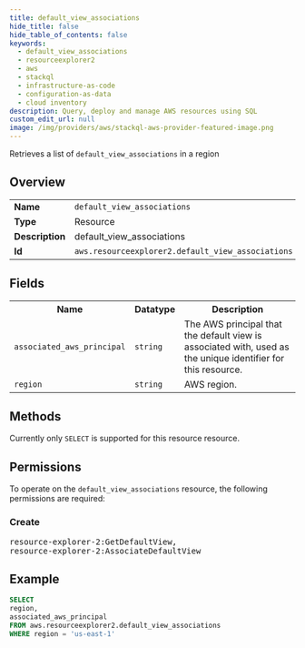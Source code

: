 ```yaml
---
title: default_view_associations
hide_title: false
hide_table_of_contents: false
keywords:
  - default_view_associations
  - resourceexplorer2
  - aws
  - stackql
  - infrastructure-as-code
  - configuration-as-data
  - cloud inventory
description: Query, deploy and manage AWS resources using SQL
custom_edit_url: null
image: /img/providers/aws/stackql-aws-provider-featured-image.png
---
```

Retrieves a list of <code>default_view_associations</code> in a region

## Overview
<table><tbody>
<tr><td><b>Name</b></td><td><code>default_view_associations</code></td></tr>
<tr><td><b>Type</b></td><td>Resource</td></tr>
<tr><td><b>Description</b></td><td>default_view_associations</td></tr>
<tr><td><b>Id</b></td><td><code>aws.resourceexplorer2.default_view_associations</code></td></tr>
</tbody></table>

## Fields
<table><tbody>
<tr><th>Name</th><th>Datatype</th><th>Description</th></tr>
<tr><td><code>associated_aws_principal</code></td><td><code>string</code></td><td>The AWS principal that the default view is associated with, used as the unique identifier for this resource.</td></tr>
<tr><td><code>region</code></td><td><code>string</code></td><td>AWS region.</td></tr>

</tbody></table>

## Methods
Currently only <code>SELECT</code> is supported for this resource resource.

## Permissions

To operate on the <code>default_view_associations</code> resource, the following permissions are required:

### Create
<pre>
resource-explorer-2:GetDefaultView,
resource-explorer-2:AssociateDefaultView</pre>


## Example
```sql
SELECT
region,
associated_aws_principal
FROM aws.resourceexplorer2.default_view_associations
WHERE region = 'us-east-1'
```
